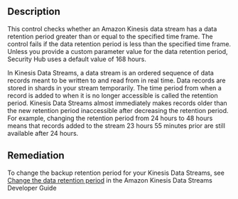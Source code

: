 ## Description

This control checks whether an Amazon Kinesis data stream has a data retention period greater than or equal to the specified time frame. The control fails if the data retention period is less than the specified time frame. Unless you provide a custom parameter value for the data retention period, Security Hub uses a default value of 168 hours.

In Kinesis Data Streams, a data stream is an ordered sequence of data records meant to be written to and read from in real time. Data records are stored in shards in your stream temporarily. The time period from when a record is added to when it is no longer accessible is called the retention period. Kinesis Data Streams almost immediately makes records older than the new retention period inaccessible after decreasing the retention period. For example, changing the retention period from 24 hours to 48 hours means that records added to the stream 23 hours 55 minutes prior are still available after 24 hours.

## Remediation

To change the backup retention period for your Kinesis Data Streams, see [Change the data retention period](https://docs.aws.amazon.com/streams/latest/dev/kinesis-extended-retention.html) in the Amazon Kinesis Data Streams Developer Guide